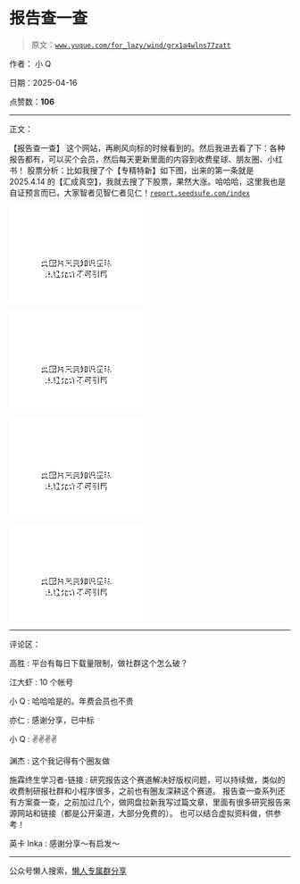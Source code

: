 # 报告查一查

> 原文：[`www.yuque.com/for_lazy/wind/grx1a4wlns77zatt`](https://www.yuque.com/for_lazy/wind/grx1a4wlns77zatt)

作者： 小 Q

日期：2025-04-16

点赞数：**106**

* * *

正文：

【报告查一查】 这个网站，再刷风向标的时候看到的。然后我进去看了下：各种报告都有，可以买个会员，然后每天更新里面的内容到收费星球、朋友圈、小红书！
股票分析：比如我搜了个【专精特新】如下图，出来的第一条就是
2025.4.14 的【汇成真空】，我就去搜了下股票，果然大涨。哈哈哈，这里我也是自证预言而已，大家智者见智仁者见仁！[`report.seedsufe.com/index`](https://report.seedsufe.com/index)

![](img/1e52763d67719dac75001e8fe17ece28.png "None")

![](img/bff169507fa8f943bcd2915d134ca7fe.png "None")

![](img/ce1fe157ef3fb309193cc228eddf27b8.png "None")

![](img/d38d410abac9bb6c2ae72a13cf235e44.png "None")

* * *

评论区：

高胜 : 平台有每日下载量限制，做社群这个怎么破？

江大虾 : 10 个帐号

小 Q : 哈哈哈是的。年费会员也不贵

亦仁 : 感谢分享，已中标

小 Q : ✌️✌️✌️✌️

渊杰 : 这个我记得有个圈友做

施霖终生学习者-链接 : 研究报告这个赛道解决好版权问题，可以持续做，类似的收费制研报社群和小程序很多，之前也有圈友深耕这个赛道。
报告查一查系列还有方案查一查，之前加过几个，做网盘拉新我写过篇文章，里面有很多研究报告来源网站和链接（都是公开渠道，大部分免费的）。
也可以结合虚拟资料做，供参考！

英卡 Inka : 感谢分享～有启发～

* * *

公众号懒人搜索，[懒人专属群分享](https://lazybook.fun/#/blog/group)